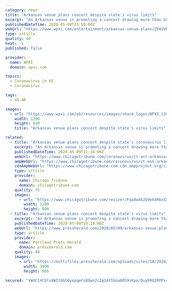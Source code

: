 ```yaml
---
category: news
title: "Arkansas venue plans concert despite state's virus limits"
excerpt: "An Arkansas venue is promoting a concert drawing more than 200 people next week despite limits the state has placed on large gatherings because of the coronavirus"
publishedDateTime: 2020-05-08T23:59:00Z
webUrl: "https://www.wpxi.com/entertainment/arkansas-venue-plans/ZEASVBFUUMXGYOMYIQVB56MABE/"
type: article
quality: 40
heat: -1
published: false

provider:
  name: WPXI
  domain: wpxi.com

topics:
  - Coronavirus in US
  - Coronavirus

tags:
  - US-AR

images:
  - url: "https://www.wpxi.com/pb/resources/images/share_logos/WPXI_1200x630.png"
    width: 1200
    height: 630
    title: "Arkansas venue plans concert despite state's virus limits"

related:
  - title: "Arkansas venue plans concert despite state’s coronavirus limits"
    excerpt: "An Arkansas venue is promoting a concert drawing more than 200 people next week despite limits the state has placed on large gatherings because of the coronavirus. Singer Travis McCready is scheduled to play at TempleLive in Fort Smith on May 15,"
    publishedDateTime: 2020-05-09T11:34:00Z
    webUrl: "https://www.chicagotribune.com/coronavirus/ct-ent-arkansas-concert-travis-mccready-20200509-uamlvwhizvbibbjebqeotvz4qi-story.html"
    ampWebUrl: "https://www.chicagotribune.com/coronavirus/ct-ent-arkansas-concert-travis-mccready-20200509-uamlvwhizvbibbjebqeotvz4qi-story.html?outputType=amp"
    cdnAmpWebUrl: "https://www-chicagotribune-com.cdn.ampproject.org/c/s/www.chicagotribune.com/coronavirus/ct-ent-arkansas-concert-travis-mccready-20200509-uamlvwhizvbibbjebqeotvz4qi-story.html?outputType=amp"
    type: article
    provider:
      name: Chicago Tribune
      domain: chicagotribune.com
    quality: 75
    images:
      - url: "https://www.chicagotribune.com/resizer/Fqa8wX6Jb9ekbR6xXXeTA2j5xS8=/1200x0/top/arc-anglerfish-arc2-prod-tronc.s3.amazonaws.com/public/3UGNJHP7VNDQBORMP2FWVLMSRM.jpg"
        width: 1200
        height: 800
  - title: "Arkansas venue plans concert despite state’s virus limits"
    excerpt: "An Arkansas venue is promoting a concert drawing more than 200 people next week despite limits the state has placed on large gatherings because of the coronavirus. Singer Travis McCready is scheduled to play at TempleLive in Fort Smith on May 15,"
    publishedDateTime: 2020-05-09T19:19:00Z
    webUrl: "https://www.pressherald.com/2020/05/09/arkansas-venue-plans-concert-despite-states-virus-limits/"
    type: article
    provider:
      name: Portland Press Herald
      domain: pressherald.com
    quality: 40
    images:
      - url: "https://multifiles.pressherald.com/uploads/sites/10/2020/05/Virus_Outbreak_Maine_Daily_Life_29461-1.jpg"
        width: 1000
        height: 666

secured: "VW4ClXCbtv8WIt9GG0yepqeFo89wn2cZq1AY1boa6RS9sKpo/DuyERO2RPPxr2liQuREiIol8tz1YP8yWy6rqTI7/BDa7V6N3xNUNP3Nb9EshbPV3rJxM6EYUzUd4zO7NzpmcthUfnOgMmUU+YunPBD0yJTvtCeabWwr1HMhqO1dqP0kfwtW+16TfY3ohdYwz7RN9BXOJJ7tod8rYkW7zlAESKOuHTMSBVjv3CE3jCKFm2+Y6ucYufP4kV18Ulutg1FLsBsFiuuRk178pFZb2YD7hVcjAtvIHtA0/c6FAWQNmlV9lsu+Oon984OvQEY/;OMqeP7jphU68ZjvXnSQSUA=="
---
```


